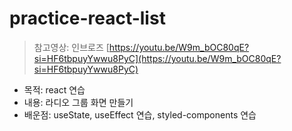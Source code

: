 <h1>practice-react-list</h1>

> 참고영상: 인브로즈 [https://youtu.be/W9m_bOC80qE?si=HF6tbpuyYwwu8PyC](https://youtu.be/W9m_bOC80qE?si=HF6tbpuyYwwu8PyC)

- 목적: react 연습
- 내용: 라디오 그룹 화면 만들기
- 배운점: useState, useEffect 연습, styled-components 연습
